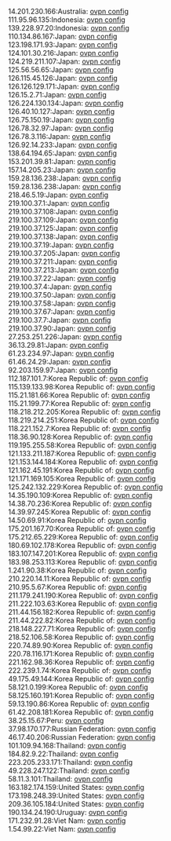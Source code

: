 14.201.230.166:Australia: [ovpn config](vpn/14_201_230_166.ovpn)  
111.95.96.135:Indonesia: [ovpn config](vpn/111_95_96_135.ovpn)  
139.228.97.20:Indonesia: [ovpn config](vpn/139_228_97_20.ovpn)  
110.134.86.167:Japan: [ovpn config](vpn/110_134_86_167.ovpn)  
123.198.171.93:Japan: [ovpn config](vpn/123_198_171_93.ovpn)  
124.101.30.216:Japan: [ovpn config](vpn/124_101_30_216.ovpn)  
124.219.211.107:Japan: [ovpn config](vpn/124_219_211_107.ovpn)  
125.56.56.65:Japan: [ovpn config](vpn/125_56_56_65.ovpn)  
126.115.45.126:Japan: [ovpn config](vpn/126_115_45_126.ovpn)  
126.126.129.171:Japan: [ovpn config](vpn/126_126_129_171.ovpn)  
126.15.2.71:Japan: [ovpn config](vpn/126_15_2_71.ovpn)  
126.224.130.134:Japan: [ovpn config](vpn/126_224_130_134.ovpn)  
126.40.10.127:Japan: [ovpn config](vpn/126_40_10_127.ovpn)  
126.75.150.19:Japan: [ovpn config](vpn/126_75_150_19.ovpn)  
126.78.32.97:Japan: [ovpn config](vpn/126_78_32_97.ovpn)  
126.78.3.116:Japan: [ovpn config](vpn/126_78_3_116.ovpn)  
126.92.14.233:Japan: [ovpn config](vpn/126_92_14_233.ovpn)  
138.64.194.65:Japan: [ovpn config](vpn/138_64_194_65.ovpn)  
153.201.39.81:Japan: [ovpn config](vpn/153_201_39_81.ovpn)  
157.14.205.23:Japan: [ovpn config](vpn/157_14_205_23.ovpn)  
159.28.136.238:Japan: [ovpn config](vpn/159_28_136_238.ovpn)  
159.28.136.238:Japan: [ovpn config](vpn/159_28_136_238.ovpn)  
218.46.5.19:Japan: [ovpn config](vpn/218_46_5_19.ovpn)  
219.100.37.1:Japan: [ovpn config](vpn/219_100_37_1.ovpn)  
219.100.37.108:Japan: [ovpn config](vpn/219_100_37_108.ovpn)  
219.100.37.109:Japan: [ovpn config](vpn/219_100_37_109.ovpn)  
219.100.37.125:Japan: [ovpn config](vpn/219_100_37_125.ovpn)  
219.100.37.138:Japan: [ovpn config](vpn/219_100_37_138.ovpn)  
219.100.37.19:Japan: [ovpn config](vpn/219_100_37_19.ovpn)  
219.100.37.205:Japan: [ovpn config](vpn/219_100_37_205.ovpn)  
219.100.37.211:Japan: [ovpn config](vpn/219_100_37_211.ovpn)  
219.100.37.213:Japan: [ovpn config](vpn/219_100_37_213.ovpn)  
219.100.37.22:Japan: [ovpn config](vpn/219_100_37_22.ovpn)  
219.100.37.4:Japan: [ovpn config](vpn/219_100_37_4.ovpn)  
219.100.37.50:Japan: [ovpn config](vpn/219_100_37_50.ovpn)  
219.100.37.58:Japan: [ovpn config](vpn/219_100_37_58.ovpn)  
219.100.37.67:Japan: [ovpn config](vpn/219_100_37_67.ovpn)  
219.100.37.7:Japan: [ovpn config](vpn/219_100_37_7.ovpn)  
219.100.37.90:Japan: [ovpn config](vpn/219_100_37_90.ovpn)  
27.253.251.226:Japan: [ovpn config](vpn/27_253_251_226.ovpn)  
36.13.29.81:Japan: [ovpn config](vpn/36_13_29_81.ovpn)  
61.23.234.97:Japan: [ovpn config](vpn/61_23_234_97.ovpn)  
61.46.24.29:Japan: [ovpn config](vpn/61_46_24_29.ovpn)  
92.203.159.97:Japan: [ovpn config](vpn/92_203_159_97.ovpn)  
112.187.101.7:Korea Republic of: [ovpn config](vpn/112_187_101_7.ovpn)  
115.139.133.98:Korea Republic of: [ovpn config](vpn/115_139_133_98.ovpn)  
115.21.181.66:Korea Republic of: [ovpn config](vpn/115_21_181_66.ovpn)  
115.21.199.77:Korea Republic of: [ovpn config](vpn/115_21_199_77.ovpn)  
118.218.212.205:Korea Republic of: [ovpn config](vpn/118_218_212_205.ovpn)  
118.219.214.251:Korea Republic of: [ovpn config](vpn/118_219_214_251.ovpn)  
118.221.152.7:Korea Republic of: [ovpn config](vpn/118_221_152_7.ovpn)  
118.36.90.128:Korea Republic of: [ovpn config](vpn/118_36_90_128.ovpn)  
119.195.255.58:Korea Republic of: [ovpn config](vpn/119_195_255_58.ovpn)  
121.133.211.187:Korea Republic of: [ovpn config](vpn/121_133_211_187.ovpn)  
121.153.144.184:Korea Republic of: [ovpn config](vpn/121_153_144_184.ovpn)  
121.162.45.191:Korea Republic of: [ovpn config](vpn/121_162_45_191.ovpn)  
121.171.169.105:Korea Republic of: [ovpn config](vpn/121_171_169_105.ovpn)  
125.242.132.229:Korea Republic of: [ovpn config](vpn/125_242_132_229.ovpn)  
14.35.190.109:Korea Republic of: [ovpn config](vpn/14_35_190_109.ovpn)  
14.38.70.236:Korea Republic of: [ovpn config](vpn/14_38_70_236.ovpn)  
14.39.97.245:Korea Republic of: [ovpn config](vpn/14_39_97_245.ovpn)  
14.50.69.91:Korea Republic of: [ovpn config](vpn/14_50_69_91.ovpn)  
175.201.167.70:Korea Republic of: [ovpn config](vpn/175_201_167_70.ovpn)  
175.212.65.229:Korea Republic of: [ovpn config](vpn/175_212_65_229.ovpn)  
180.69.102.178:Korea Republic of: [ovpn config](vpn/180_69_102_178.ovpn)  
183.107.147.201:Korea Republic of: [ovpn config](vpn/183_107_147_201.ovpn)  
183.98.253.113:Korea Republic of: [ovpn config](vpn/183_98_253_113.ovpn)  
1.241.90.38:Korea Republic of: [ovpn config](vpn/1_241_90_38.ovpn)  
210.220.14.11:Korea Republic of: [ovpn config](vpn/210_220_14_11.ovpn)  
210.95.5.67:Korea Republic of: [ovpn config](vpn/210_95_5_67.ovpn)  
211.179.241.190:Korea Republic of: [ovpn config](vpn/211_179_241_190.ovpn)  
211.222.103.63:Korea Republic of: [ovpn config](vpn/211_222_103_63.ovpn)  
211.44.156.182:Korea Republic of: [ovpn config](vpn/211_44_156_182.ovpn)  
211.44.222.82:Korea Republic of: [ovpn config](vpn/211_44_222_82.ovpn)  
218.148.227.71:Korea Republic of: [ovpn config](vpn/218_148_227_71.ovpn)  
218.52.106.58:Korea Republic of: [ovpn config](vpn/218_52_106_58.ovpn)  
220.74.89.90:Korea Republic of: [ovpn config](vpn/220_74_89_90.ovpn)  
220.78.116.171:Korea Republic of: [ovpn config](vpn/220_78_116_171.ovpn)  
221.162.98.36:Korea Republic of: [ovpn config](vpn/221_162_98_36.ovpn)  
222.239.1.74:Korea Republic of: [ovpn config](vpn/222_239_1_74.ovpn)  
49.175.49.144:Korea Republic of: [ovpn config](vpn/49_175_49_144.ovpn)  
58.121.0.199:Korea Republic of: [ovpn config](vpn/58_121_0_199.ovpn)  
58.125.160.191:Korea Republic of: [ovpn config](vpn/58_125_160_191.ovpn)  
59.13.190.86:Korea Republic of: [ovpn config](vpn/59_13_190_86.ovpn)  
61.42.208.181:Korea Republic of: [ovpn config](vpn/61_42_208_181.ovpn)  
38.25.15.67:Peru: [ovpn config](vpn/38_25_15_67.ovpn)  
37.98.170.177:Russian Federation: [ovpn config](vpn/37_98_170_177.ovpn)  
46.17.40.206:Russian Federation: [ovpn config](vpn/46_17_40_206.ovpn)  
101.109.94.168:Thailand: [ovpn config](vpn/101_109_94_168.ovpn)  
184.82.9.22:Thailand: [ovpn config](vpn/184_82_9_22.ovpn)  
223.205.233.171:Thailand: [ovpn config](vpn/223_205_233_171.ovpn)  
49.228.247.122:Thailand: [ovpn config](vpn/49_228_247_122.ovpn)  
58.11.3.101:Thailand: [ovpn config](vpn/58_11_3_101.ovpn)  
163.182.174.159:United States: [ovpn config](vpn/163_182_174_159.ovpn)  
173.198.248.39:United States: [ovpn config](vpn/173_198_248_39.ovpn)  
209.36.105.184:United States: [ovpn config](vpn/209_36_105_184.ovpn)  
190.134.24.190:Uruguay: [ovpn config](vpn/190_134_24_190.ovpn)  
171.232.91.28:Viet Nam: [ovpn config](vpn/171_232_91_28.ovpn)  
1.54.99.22:Viet Nam: [ovpn config](vpn/1_54_99_22.ovpn)  
